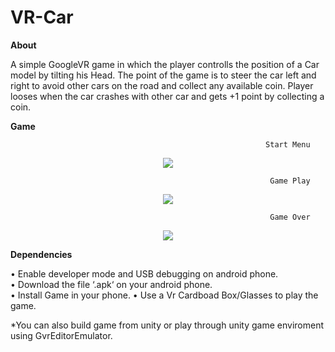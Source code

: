 # VR-Car

**About**

A simple GoogleVR game in which the player controlls the position of a Car model by tilting his Head. The point of the game is to steer the car left and right to avoid other cars 
on the road and collect any available coin. Player looses when the car crashes with other car and gets +1 point by collecting a coin.

**Game**

                                                             Start Menu
<p align="center">
<img src=https://user-images.githubusercontent.com/60938391/126772001-4dc8b631-44fa-486c-a7f8-2501f1c63086.png>
 </p>


                                                              Game Play
<p align="center">
 <img src= https://user-images.githubusercontent.com/60938391/126772040-69b51bd5-c65b-48a3-bf09-1c3b8a608ae6.png>
 </p>


                                                              Game Over
                                                    
 <p align="center">
 <img src = https://user-images.githubusercontent.com/60938391/126772052-c8cc5d94-8b79-4c46-80f9-0f9b79d98113.png>
 </p>
                                 




   

**Dependencies**

•	Enable developer mode and USB debugging on android phone.  
•	Download the file ‘.apk‘ on your android phone.  
•	Install Game in your phone. 
•	Use a Vr Cardboad Box/Glasses to play the game. 

*You can also build game from unity or play through unity game enviroment using GvrEditorEmulator.

